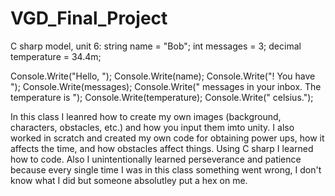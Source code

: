 # VGD_Final_Project   
C sharp model, unit 6:
string name = "Bob";
int messages = 3;
decimal temperature = 34.4m;

Console.Write("Hello, ");
Console.Write(name);
Console.Write("! You have ");
Console.Write(messages);
Console.Write(" messages in your inbox. The temperature is ");
Console.Write(temperature);
Console.Write(" celsius.");

In this class I leanred how to create my own images (background, characters, obstacles, etc.) and how you input them imto unity. I also worked in scratch and created my own code for obtaining power ups, how it affects the time, and how obstacles affect things. Using C sharp I learned how to code. Also I unintentionally learned perseverance and patience because every single time I was in this class something went wrong, I don't know what I did but someone absolutley put a hex on me.
